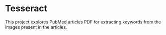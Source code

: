 # Tesseract

This project explores PubMed articles PDF for extracting keywords from the images present in the articles.